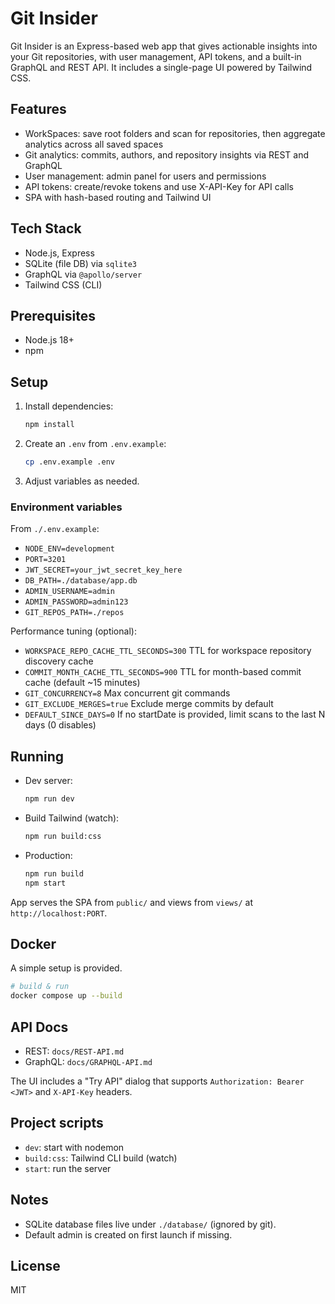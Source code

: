 # Git Insider

Git Insider is an Express-based web app that gives actionable insights into your Git repositories, with user management, API tokens, and a built-in GraphQL and REST API. It includes a single-page UI powered by Tailwind CSS.

## Features
- WorkSpaces: save root folders and scan for repositories, then aggregate analytics across all saved spaces
- Git analytics: commits, authors, and repository insights via REST and GraphQL
- User management: admin panel for users and permissions
- API tokens: create/revoke tokens and use X-API-Key for API calls
- SPA with hash-based routing and Tailwind UI

## Tech Stack
- Node.js, Express
- SQLite (file DB) via `sqlite3`
- GraphQL via `@apollo/server`
- Tailwind CSS (CLI)

## Prerequisites
- Node.js 18+
- npm

## Setup
1. Install dependencies:
   ```bash
   npm install
   ```
2. Create an `.env` from `.env.example`:
   ```bash
   cp .env.example .env
   ```
3. Adjust variables as needed.

### Environment variables
From `./.env.example`:
- `NODE_ENV=development`
- `PORT=3201`
- `JWT_SECRET=your_jwt_secret_key_here`
- `DB_PATH=./database/app.db`
- `ADMIN_USERNAME=admin`
- `ADMIN_PASSWORD=admin123`
- `GIT_REPOS_PATH=./repos`

Performance tuning (optional):
- `WORKSPACE_REPO_CACHE_TTL_SECONDS=300` TTL for workspace repository discovery cache
- `COMMIT_MONTH_CACHE_TTL_SECONDS=900` TTL for month-based commit cache (default ~15 minutes)
- `GIT_CONCURRENCY=8` Max concurrent git commands
- `GIT_EXCLUDE_MERGES=true` Exclude merge commits by default
- `DEFAULT_SINCE_DAYS=0` If no startDate is provided, limit scans to the last N days (0 disables)

## Running
- Dev server:
  ```bash
  npm run dev
  ```
- Build Tailwind (watch):
  ```bash
  npm run build:css
  ```
- Production:
  ```bash
  npm run build
  npm start
  ```

App serves the SPA from `public/` and views from `views/` at `http://localhost:PORT`.

## Docker
A simple setup is provided.
```bash
# build & run
docker compose up --build
```

## API Docs
- REST: `docs/REST-API.md`
- GraphQL: `docs/GRAPHQL-API.md`

The UI includes a "Try API" dialog that supports `Authorization: Bearer <JWT>` and `X-API-Key` headers.

## Project scripts
- `dev`: start with nodemon
- `build:css`: Tailwind CLI build (watch)
- `start`: run the server

## Notes
- SQLite database files live under `./database/` (ignored by git).
- Default admin is created on first launch if missing.

## License
MIT
